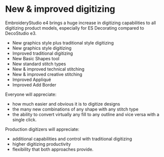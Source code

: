 # New & improved digitizing

EmbroideryStudio e4 brings a huge increase in digitizing capabilities to all digitizing product models, especially for ES Decorating compared to DecoStudio e3.

- New graphics style plus traditional style digitizing
- New graphics style digitizing
- Improved traditional digitizing
- New Basic Shapes tool
- New standard stitch types
- New & improved technical stitching
- New & improved creative stitching
- Improved Appliqué
- Improved Add Border

Everyone will appreciate:

- how much easier and obvious it is to digitize designs
- the many new combinations of any shape with any stitch type
- the ability to convert virtually any fill to any outline and vice versa with a single click.

Production digitizers will appreciate:

- additional capabilities and control with traditional digitizing
- higher digitizing productivity
- flexibility that both approaches provide.
